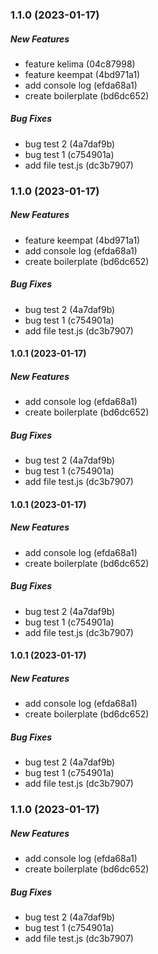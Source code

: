 ### 1.1.0 (2023-01-17)

##### New Features

*  feature kelima (04c87998)
*  feature keempat (4bd971a1)
*  add console log (efda68a1)
*  create boilerplate (bd6dc652)

##### Bug Fixes

*  bug test 2 (4a7daf9b)
*  bug test 1 (c754901a)
*  add file test.js (dc3b7907)

### 1.1.0 (2023-01-17)

##### New Features

*  feature keempat (4bd971a1)
*  add console log (efda68a1)
*  create boilerplate (bd6dc652)

##### Bug Fixes

*  bug test 2 (4a7daf9b)
*  bug test 1 (c754901a)
*  add file test.js (dc3b7907)

#### 1.0.1 (2023-01-17)

##### New Features

*  add console log (efda68a1)
*  create boilerplate (bd6dc652)

##### Bug Fixes

*  bug test 2 (4a7daf9b)
*  bug test 1 (c754901a)
*  add file test.js (dc3b7907)

#### 1.0.1 (2023-01-17)

##### New Features

*  add console log (efda68a1)
*  create boilerplate (bd6dc652)

##### Bug Fixes

*  bug test 2 (4a7daf9b)
*  bug test 1 (c754901a)
*  add file test.js (dc3b7907)

#### 1.0.1 (2023-01-17)

##### New Features

*  add console log (efda68a1)
*  create boilerplate (bd6dc652)

##### Bug Fixes

*  bug test 2 (4a7daf9b)
*  bug test 1 (c754901a)
*  add file test.js (dc3b7907)

### 1.1.0 (2023-01-17)

##### New Features

*  add console log (efda68a1)
*  create boilerplate (bd6dc652)

##### Bug Fixes

*  bug test 2 (4a7daf9b)
*  bug test 1 (c754901a)
*  add file test.js (dc3b7907)

